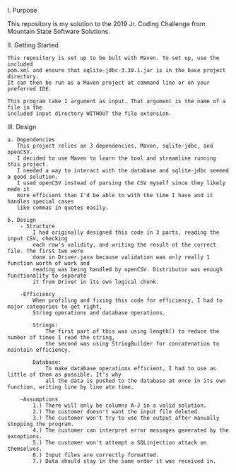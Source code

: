 I. Purpose

   This repository is my solution to the 2019 Jr. Coding Challenge from
   Mountain State Software Solutions.

II. Getting Started

    This repository is set up to be bult with Maven. To set up, use the included
    pom.xml and ensure that sqlite-jdbc-3.30.1.jar is in the base project directory.
    It can then be run as a Maven project at command line or on your preferred IDE.

    This program take 1 argument as input. That argument is the name of a file in the 
    included input directory WITHOUT the file extension.
    
III. Design

    a. Dependencies
       This project relies on 3 dependencies, Maven, sqlite-jdbc, and openCSV.
       I decided to use Maven to learn the tool and streamline running this project.
       I needed a way to interact with the database and sqlite-jdbc seemed a good solution.
       I used openCSV instead of parsing the CSV myself since they likely made it
       more efficient than I'd be able to with the time I have and it handles special cases
       like commas in quotes easily.

    b. Design
        - Structure
            I had originally designed this code in 3 parts, reading the input CSV, checking 
            each row's validity, and writing the result ot the correct file. The first two were
            done in Driver.java because validation was only really 1 function worth of work and 
            reading was being handled by openCSV. Distributor was enough functionality to separate
            it from Driver in its own logical chunk.

        -Efficiency
            When profiling and fixing this code for efficiency, I had to major categories to get right,
            String operations and database operations.
            
            Strings:
                The first part of this was using length() to reduce the number of times I read the string,
                the second was using StringBuilder for concatenation to maintain efficiency.

            Database:
                To make database operations efficient, I had to use as little of them as possible. It's why
                all the data is pushed to the database at once in its own function, writing line by line ate time.

        -Assumptions
            1.) There will only be columns A-J in a valid solution.
            2.) The customer doesn't want the input file deleted.
            3.) The customer won't try to use the output after manually stopping the program.
            4.) The customer can interpret error messages generated by the exceptions.
            5.) The customer won't attempt a SQLinjection attack on themselves.
            6.) Input files are correctly formatted.
            7.) Data should stay in the same order it was received in.